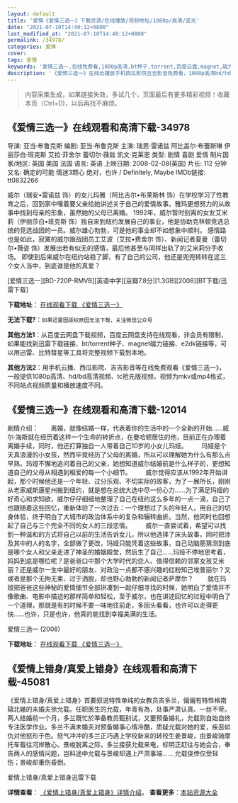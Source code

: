 ```yaml
---
layout: default
title: '爱情《爱情三选一》下载资源/在线播放/视频地址/1080p/高清/蓝光'
date: "2021-07-10T14:40:12+0800"
last_modified_at: "2021-07-10T14:40:12+0800"
permalink: /34978/
categories: 爱情
cover:
tags: 爱情
keywords: '爱情三选一,在线免费看,1080p高清,bt种子,torrent,百度云盘,magnet,磁力链,迅雷下载资源'
description: '《爱情三选一》在线云播放手机西瓜影院吉吉影音免费看，1080p高清bd/hd未删减完整版和tc抢先枪版，mkv/mp4格式，附带bt/torrent种子、magnet/磁力链、百度云盘、网盘资源迅雷下载链接'
---
```


>内容采集生成，如果链接失效，多试几个，页面最后有更多精彩视频！收藏本页（Ctrl+D)，以后再找不麻烦。


## 《爱情三选一》在线观看和高清下载-34978

导演: 亚当·布鲁克斯 编剧: 亚当·布鲁克斯 主演: 瑞恩·雷诺兹 阿比盖尔·布蕾斯琳 伊丽莎白·班克斯 艾拉·菲舍尔 蕾切尔·薇兹 凯文·克莱恩 类型: 剧情 喜剧 爱情 制片国家/地区: 英国 美国 法国 语言: 英语 上映日期: 2008-02-08(英国) 片长: 112 分钟 又名: 确定的可能 情迷3颗心 绝对，也许 / Definitely, Maybe IMDb链接: tt0832266

威尔（瑞安•雷诺兹 饰）的女儿玛雅（阿比吉尔•布莱斯林 饰）在学校学习了性教育之后，回到家中嚷着要父亲给她讲述关于自己的爱情故事。雅玛更想努力的从故事中找到母亲的形象，虽然她的父母已离婚。 1992年，威尔暂时别离的女友艾米莉（伊丽莎白•班克斯 饰）独自来到纽约发展自己的事业，他是协助克林顿竞选总统的竞选战团的一员。威尔雄心勃勃，可是他的事业却不如想象中顺利。 感情路也是如此，寂寞的威尔跟战团员工艾波（艾拉•费舍尔 饰）、新闻记者夏曼（蕾切尔•薇姿 饰）发展出若有似无的感情，最后他甚至与同样出轨了的艾米莉分手收场。 即使到后来威尔在纽约站稳了脚，有了自己的公司，他还是兜兜转转在这三个女人当中，到底谁是他的真爱？


[爱情三选一][BD-720P-RMVB][英语中字][豆瓣7.8分][1.3GB][2008][BT下载/迅雷下载]

**下载地址**： [在线观看下载 《爱情三选一》](https://www.btdx8.com/torrent/definitely_maybe_2008.html) 


**无法下载?**：`如果迅雷因版权原因无法下载，关注微信公众号 `

**其他方法1**：从百度云网盘下载视频，百度云网盘支持在线观看，非会员有限制，如果能找到迅雷下载链接、bt/torrent种子、magnet磁力链接、e2dk链接等，可以用迅雷、比特彗星等工具将完整视频下载到本地。

**其他方法2**：用手机云播、西瓜影院、吉吉影音等在线免费观看《爱情三选一》，一般提供1080p高清、hd/bd高清视频、tc抢先版视频，视频为mkv或mp4格式，不同站点视频质量和播放速度不同。


## 《爱情三选一》在线观看和高清下载-12014

剧情介绍：　　离婚，就像结婚一样，代表着你的生活中的一个全新的开始……威尔·海斯就在经历着这样一个生命的转折点，在曼哈顿居住的他，目前正在办理着离婚手续，同时，他还打算独自一人带着自己10岁的小女儿玛娅。 　　玛娅是个天真浪漫的小女孩，然而毕竟经历了父母的离婚，所以可以理解她为什么有那么点早熟。玛娅不懈地追问着自己的父亲，她想知道威尔结婚前是什么样子的，更想知道自己的父母从相遇到相爱的每一个小细节。 　　威尔觉得应该从1992年开始讲起，那个时候他还是一个年轻、过分乐观、不切实际的政客，为了一展所长，刚刚从老家威斯康星州搬到纽约，就是想在总统大选中尽一份心力……为了满足玛娅的好奇心和求知欲，威尔仔仔细细地整理了自己在纽约这么多年的一点一滴，自己了也跟随着这些回忆，重新体验了一次过去：一个理想过了头的年轻人，用自己的切身体验，终于明白了大城市的政治体系中的复杂和辗转曲折。当然，他同时也回想起了自己与三个完全不同的女人的三段恋情。 　　威尔一直尝试着，希望可以找到一种温和的方式将自己以前的生活告诉女儿，所以他选择了床头故事，同时把涉及其中的人的名字，全部做了更改，玛娅只能凭着这些故事，自己动脑筋猜测到底是哪个女人和父亲走进了神圣的婚姻殿堂，然后生了自己……玛娅不停地思考着，妈妈到底是哪位呢？是爸爸口中那个大学时代的恋人、值得信赖的邻家女孩艾米丽？还是威尔一生中最好的朋友、对政治一点都不感兴趣的红粉知己埃普丽尔？又或者是那个无拘无束、过于洒脱，却也野心勃勃的新闻记者萨摩尔？ 　　就在玛娅把爸爸这些神秘的爱情细节全部拼凑到一起仔细寻找的时候，她明白了爱情并不像歌曲、电影中描述的那样简单和轻松，至于威尔，也在讲述回忆的过程中明白了一个道理，那就是有的时候不要一味地往前走，多回头看看，也许可以走得更快……也许，只是也许，他真的能找到幸福美满的生活。


爱情三选一 (2008)

**下载地址**： [在线观看下载 《爱情三选一》](https://www.btbtdy.me/btdy/dy7304.html) 


## 《爱情上错身/真爱上错身》在线观看和高清下载-45081

《爱情上错身/真爱上错身》首要叙说特性单纯的女教员吉多兰，偏偏有特性格南辕北辙的未婚夫徐允载。任职医生的允载，年青有為，处事严肃认真、一丝不苛。两人结婚前一个月，多兰既忙於準备教员甄别试，又要预备婚礼，允载则自始自终专注医学作业。多兰不满未婚夫对预备婚事心情冷酷，质疑允载对她的爱，疾恶如仇对他怒形于色。怒气冲冲的多兰正巧遇上学校新来的转校生姜景峻，由景峻骑摩托车载往河岸散心。景峻脱离之际，多兰接获允载来电，标明正赶往与她会合，奉告两人的感情问题，岂料途中允载与景峻却遇上严肃事端…… 允载侥倖仅受轻伤；景峻却重伤昏倒。</p>


爱情上错身/真爱上错身迅雷下载

**详情查看**： [《爱情上错身/真爱上错身》详情介绍](/movie/45081/)， **查看更多**：[本站资源大全](/movie/t/all/)

